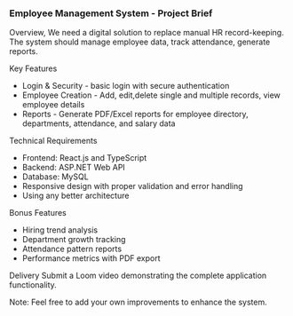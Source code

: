 ### Employee Management System - Project Brief

Overview, We need a digital solution to replace manual HR record-keeping. The system should
manage employee data, track attendance, generate reports.

Key Features

* Login & Security - basic login with secure authentication
* Employee Creation - Add, edit,delete single and multiple records, view employee
details
* Reports - Generate PDF/Excel reports for employee directory, departments, attendance,
and salary data

Technical Requirements

* Frontend: React.js and TypeScript
* Backend: ASP.NET Web API
* Database: MySQL
* Responsive design with proper validation and error handling
* Using any better architecture

Bonus Features

* Hiring trend analysis
* Department growth tracking
* Attendance pattern reports
* Performance metrics with PDF export

Delivery Submit a Loom video demonstrating the complete application functionality.

Note: Feel free to add your own improvements to enhance the system.
